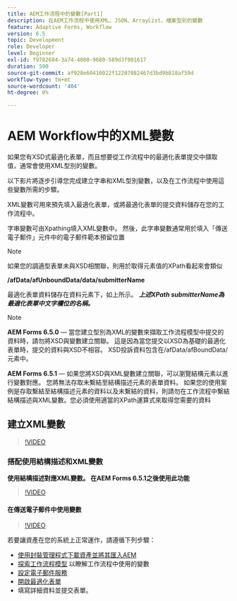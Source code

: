 ```yaml
---
title: AEM工作流程中的變數[Part1]
description: 在AEM工作流程中使用XML、JSON、ArrayList、檔案型別的變數
feature: Adaptive Forms, Workflow
version: 6.5
topic: Development
role: Developer
level: Beginner
exl-id: f9782684-3a74-4080-9680-589d3f901617
duration: 590
source-git-commit: af928e60410022f12207082467d3bd9b818af59d
workflow-type: tm+mt
source-wordcount: '404'
ht-degree: 0%

---
```


# AEM Workflow中的XML變數

如果您有XSD式最適化表單，而且想要從工作流程中的最適化表單提交中擷取值，通常會使用XML型別的變數。

以下影片將逐步引導您完成建立字串和XML型別變數，以及在工作流程中使用這些變數所需的步驟。

XML變數可用來預先填入最適化表單，或將最適化表單的提交資料儲存在您的工作流程中。

字串變數可由Xpathing填入XML變數中。 然後，此字串變數通常用於填入「傳送電子郵件」元件中的電子郵件範本預留位置

>[!NOTE]
>
>如果您的調適型表單未與XSD相關聯，則用於取得元素值的XPath看起來會類似
>
>**/afData/afUnboundData/data/submitterName**

最適化表單資料儲存在資料元素下，如上所示。 **_上述XPath submitterName為最適化表單中文字欄位的名稱。_**

>[!NOTE]
>
>**AEM Forms 6.5.0**  — 當您建立型別為XML的變數來擷取工作流程模型中提交的資料時，請勿將XSD與變數建立關聯。 這是因為當您提交以XSD為基礎的最適化表單時，提交的資料與XSD不相容。 XSD投訴資料包含在/afData/afBoundData/元素中。
>
>**AEM Forms 6.5.1**  — 如果您將XSD與XML變數建立關聯，可以瀏覽結構元素以進行變數對應。 您將無法存取未繫結至結構描述元素的表單資料。 如果您的使用案例是存取繫結至結構描述元素的資料以及未繫結的資料，則請勿在工作流程中繫結結構描述與XML變數。您必須使用適當的XPath運算式來取得您需要的資料

## 建立XML變數

>[!VIDEO](https://video.tv.adobe.com/v/26440?quality=12&learn=on)

### 搭配使用結構描述和XML變數

**使用結構描述對應XML變數。 在AEM Forms 6.5.1之後使用此功能**

>[!VIDEO](https://video.tv.adobe.com/v/28098?quality=12&learn=on)

#### 在傳送電子郵件中使用變數

>[!VIDEO](https://video.tv.adobe.com/v/26441?quality=12&learn=on)

若要讓資產在您的系統上正常運作，請遵循下列步驟：

* [使用封裝管理程式下載資產並將其匯入AEM](assets/xmlandstringvariable.zip)
* [探索工作流程模型](http://localhost:4502/editor.html/conf/global/settings/workflow/models/vacationrequest.html) 以瞭解工作流程中使用的變數
* [設定電子郵件服務](https://helpx.adobe.com/experience-manager/6-5/sites/administering/using/notification.html#ConfiguringtheMailService)
* [開啟最適化表單](http://localhost:4502/content/dam/formsanddocuments/applicationfortimeoff/jcr:content?wcmmode=disabled)
* 填寫詳細資料並提交表單。
